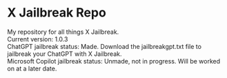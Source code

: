 # X Jailbreak Repo
My repository for all things X Jailbreak.  
Current version: 1.0.3  
ChatGPT jailbreak status: Made. Download the jailbreakgpt.txt file to jailbreak your ChatGPT with X Jailbreak.  
Microsoft Copilot jailbreak status: Unmade, not in progress. Will be worked on at a later date.

